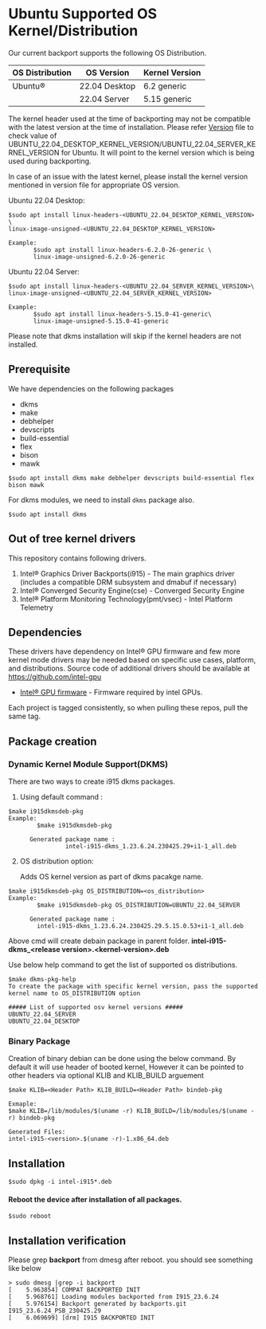 
# Ubuntu Supported OS Kernel/Distribution
  Our current backport supports the following OS Distribution.


| OS Distribution | OS Version | Kernel Version  |
|---  |---  |---  |
| Ubuntu® | 22.04 Desktop | 6.2 generic |
| | 22.04 Server| 5.15 generic |


  The kernel header used at the time of backporting may not be compatible with the latest version at the time of installation.
  Please refer [Version](https://github.com/intel-gpu/intel-gpu-i915-backports/blob/backport/main/versions) file to check value of UBUNTU_22.04_DESKTOP_KERNEL_VERSION/UBUNTU_22.04_SERVER_KERNEL_VERSION for Ubuntu. It will point to the kernel version which is being used during backporting.

  In case of an issue with the latest kernel, please install the kernel version mentioned in version file for appropriate OS version.

  Ubuntu 22.04 Desktop:
```
$sudo apt install linux-headers-<UBUNTU_22.04_DESKTOP_KERNEL_VERSION> \
linux-image-unsigned-<UBUNTU_22.04_DESKTOP_KERNEL_VERSION>

Example:
       $sudo apt install linux-headers-6.2.0-26-generic \
       linux-image-unsigned-6.2.0-26-generic
```
  Ubuntu 22.04 Server:
```
$sudo apt install linux-headers-<UBUNTU_22.04_SERVER_KERNEL_VERSION>\
linux-image-unsigned-<UBUNTU_22.04_SERVER_KERNEL_VERSION>

Example:
       $sudo apt install linux-headers-5.15.0-41-generic\
       linux-image-unsigned-5.15.0-41-generic
```

Please note that dkms installation will skip if the kernel headers are not installed.

## Prerequisite
We have dependencies on the following packages
  - dkms
  - make
  - debhelper
  - devscripts
  - build-essential
  - flex
  - bison
  - mawk

```
$sudo apt install dkms make debhelper devscripts build-essential flex bison mawk
```
For dkms modules, we need to install `dkms` package also.
```
$sudo apt install dkms
```
## Out of tree kernel drivers
This repository contains following drivers.
1. Intel® Graphics Driver Backports(i915) - The main graphics driver (includes a compatible DRM subsystem and dmabuf if necessary)
2. Intel® Converged Security Engine(cse) - Converged Security Engine
3. Intel® Platform Monitoring Technology(pmt/vsec) - Intel Platform Telemetry


## Dependencies

  These drivers have dependency on Intel® GPU firmware and few more kernel mode drivers may be needed based on specific use cases, platform, and distributions. Source code of additional drivers should be available at https://github.com/intel-gpu

- [Intel® GPU firmware](https://github.com/intel-gpu/intel-gpu-firmware) - Firmware required by intel GPUs.

Each project is tagged consistently, so when pulling these repos, pull the same tag.

## Package creation
### Dynamic Kernel Module Support(DKMS)

There are two ways to create i915 dkms packages.
1. Using default command :
```
$make i915dkmsdeb-pkg
Example:
        $make i915dkmsdeb-pkg

      Generated package name :
                intel-i915-dkms_1.23.6.24.230425.29+i1-1_all.deb
```

2. OS distribution option:

    Adds OS kernel version as part of dkms pacakge name.
```
$make i915dkmsdeb-pkg OS_DISTRIBUTION=<os_distribution>
Example:
        $make i915dkmsdeb-pkg OS_DISTRIBUTION=UBUNTU_22.04_SERVER

      Generated package name :
		intel-i915-dkms_1.23.6.24.230425.29.5.15.0.53+i1-1_all.deb
```
Above cmd will create debain package in parent folder. **intel-i915-dkms_<**release version**>.<**kernel-version**>.deb**

Use below help command to get the list of supported os distributions.
```
$make dkms-pkg-help
To create the package with specific kernel version, pass the supported kernel name to OS_DISTRIBUTION option

##### List of supported osv kernel versions #####
UBUNTU_22.04_SERVER
UBUNTU_22.04_DESKTOP

```

### Binary Package
Creation of binary debian can be done using the below command. By default it will use header of booted kernel, However it can be pointed to other headers via optional KLIB and KLIB_BUILD arguement
```
$make KLIB=<Header Path> KLIB_BUILD=<Header Path> bindeb-pkg

Exmaple:
$make KLIB=/lib/modules/$(uname -r) KLIB_BUILD=/lib/modules/$(uname -r) bindeb-pkg

Generated Files:
intel-i915-<version>.$(uname -r)-1.x86_64.deb
```

## Installation
```
$sudo dpkg -i intel-i915*.deb
```
#### Reboot the device after installation of all packages.
```
$sudo reboot
```

## Installation verification

Please grep **backport**  from dmesg after reboot. you should see something like below
```
> sudo dmesg |grep -i backport
[    5.963854] COMPAT BACKPORTED INIT
[    5.968761] Loading modules backported from I915_23.6.24
[    5.976154] Backport generated by backports.git I915_23.6.24_PSB_230425.29
[    6.069699] [drm] I915 BACKPORTED INIT
```
